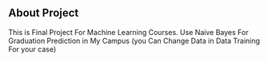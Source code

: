 
## About Project

This is Final Project For Machine Learning Courses. Use Naive Bayes For Graduation Prediction in My Campus (you Can Change Data in Data Training For your case)
